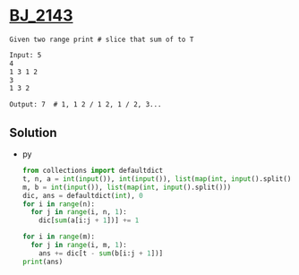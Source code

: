 # [BJ_2143](https://acmicpc.net/problem/2143)

```en
Given two range print # slice that sum of to T
```

```txt
Input: 5
4
1 3 1 2
3
1 3 2

Output: 7  # 1, 1 2 / 1 2, 1 / 2, 3...
```

## Solution

* py

  ```py
  from collections import defaultdict
  t, n, a = int(input()), int(input()), list(map(int, input().split()))
  m, b = int(input()), list(map(int, input().split()))
  dic, ans = defaultdict(int), 0
  for i in range(n):
    for j in range(i, n, 1):
      dic[sum(a[i:j + 1])] += 1

  for i in range(m):
    for j in range(i, m, 1):
      ans += dic[t - sum(b[i:j + 1])]
  print(ans)
  ```
